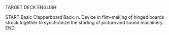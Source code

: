 TARGET DECK
ENGLISH

START
Basic
Clapperboard
Back: n. Device in film-making of hinged boards struck together to synchronize the starting of picture and sound machinery.
END
